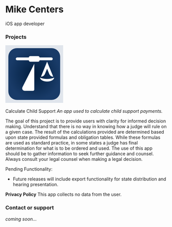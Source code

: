 # Mike Centers
iOS app developer


### Projects

![Calculate Child Support](/images/calculateChildSupport.png)

Calculate Child Support
*An app used to calculate child support payments.*

The goal of this project is to provide users with clarity for informed decision making. Understand that there is no way in knowing how a judge will rule on a given case. The result of the calculations provided are determined based upon state provided formulas and obligation tables. While these formulas are used as standard practice, in some states a judge has final determination for what is to be ordered and used. The use of this app should be to gather information to seek further guidance and counsel. Always consult your legal counsel when making a legal decision.

Pending Functionality:
- Future releases will include export functionality for state distribution and hearing presentation. 

**Privacy Policy**
This app collects no data from the user. 









### Contact or support
*coming soon...*
